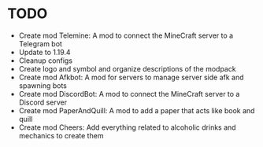 # TODO

- Create mod Telemine: A mod to connect the MineCraft server to a Telegram bot
- Update to 1.19.4
- Cleanup configs
- Create logo and symbol and organize descriptions of the modpack
- Create mod Afkbot: A mod for servers to manage server side afk and spawning bots
- Create mod DiscordBot: A mod to connect the MineCraft server to a Discord server
- Create mod PaperAndQuill: A mod to add a paper that acts like book and quill
- Create mod Cheers: Add everything related to alcoholic drinks and mechanics to create them
